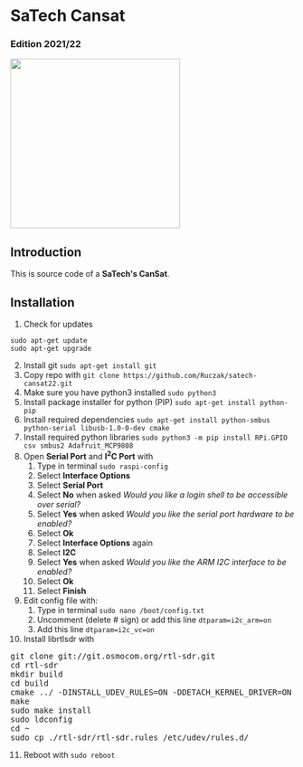 # SaTech Cansat

### Edition 2021/22

<img src="https://drive.google.com/uc?export=view&id=1Y8iNRtcaDI3GDSQ605UacmiUN2jqexMc" style="height: 300px; max-height: 100%; width: auto" /><br>

## Introduction

This is source code of a **SaTech's CanSat**.

## Installation

1. Check for updates

```
sudo apt-get update
sudo apt-get upgrade
```

2. Install git `sudo apt-get install git`
3. Copy repo with `git clone https://github.com/Ruczak/satech-cansat22.git`
4. Make sure you have python3 installed `sudo python3`
5. Install package installer for python (PIP) `sudo apt-get install python-pip`
6. Install required dependencies `sudo apt-get install python-smbus python-serial libusb-1.0-0-dev cmake`
7. Install required python libraries `sudo python3 -m pip install RPi.GPIO csv smbus2 Adafruit_MCP9808`
8. Open **Serial Port** and **I<sup>2</sup>C Port** with
   1. Type in terminal `sudo raspi-config`
   2. Select **Interface Options**
   3. Select **Serial Port**
   4. Select **No** when asked _Would you like a login shell to be accessible over serial?_
   5. Select **Yes** when asked _Would you like the serial port hardware to be enabled?_
   6. Select **Ok**
   7. Select **Interface Options** again
   8. Select **I2C**
   9. Select **Yes** when asked _Would you like the ARM I2C interface to be enabled?_
   10. Select **Ok**
   11. Select **Finish**
9. Edit config file with:
   1. Type in terminal `sudo nano /boot/config.txt`
   2. Uncomment (delete # sign) or add this line `dtparam=i2c_arm=on`
   3. Add this line `dtparam=i2c_vc=on`
10. Install librtlsdr with
 <pre>
git clone git://git.osmocom.org/rtl-sdr.git
cd rtl-sdr
mkdir build
cd build
cmake ../ -DINSTALL_UDEV_RULES=ON -DDETACH_KERNEL_DRIVER=ON
make
sudo make install
sudo ldconfig
cd ~
sudo cp ./rtl-sdr/rtl-sdr.rules /etc/udev/rules.d/</pre>
11. Reboot with `sudo reboot`
